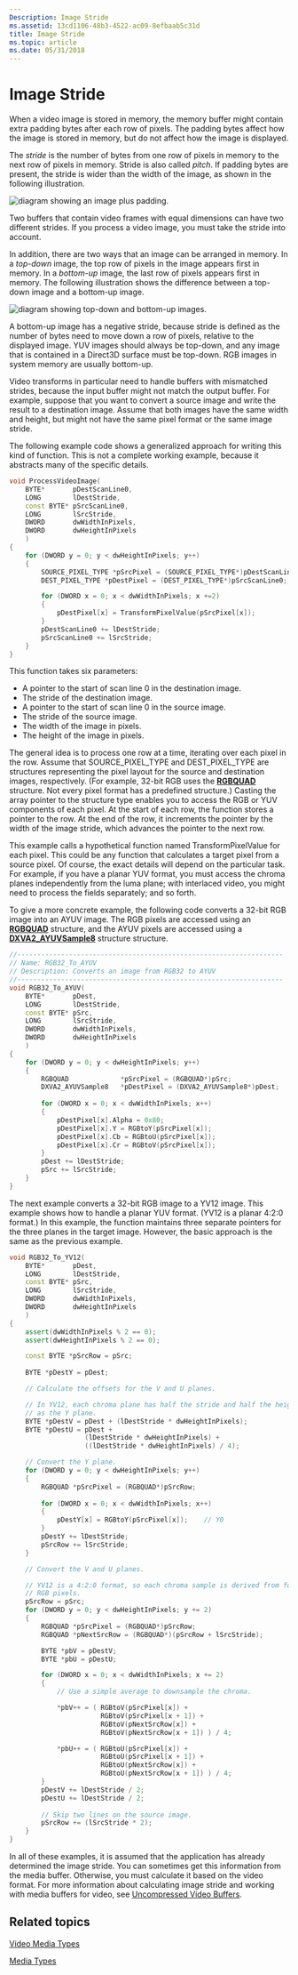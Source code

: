 ```yaml
---
Description: Image Stride
ms.assetid: 13cd1106-48b3-4522-ac09-8efbaab5c31d
title: Image Stride
ms.topic: article
ms.date: 05/31/2018
---
```


# Image Stride

When a video image is stored in memory, the memory buffer might contain extra padding bytes after each row of pixels. The padding bytes affect how the image is stored in memory, but do not affect how the image is displayed.

The *stride* is the number of bytes from one row of pixels in memory to the next row of pixels in memory. Stride is also called *pitch*. If padding bytes are present, the stride is wider than the width of the image, as shown in the following illustration.

![diagram showing an image plus padding.](images/c85c6a40-f0a8-48a3-b465-39ceada66339.gif)

Two buffers that contain video frames with equal dimensions can have two different strides. If you process a video image, you must take the stride into account.

In addition, there are two ways that an image can be arranged in memory. In a *top-down* image, the top row of pixels in the image appears first in memory. In a *bottom-up* image, the last row of pixels appears first in memory. The following illustration shows the difference between a top-down image and a bottom-up image.

![diagram showing top-down and bottom-up images.](images/f03bd9ff-0cf3-4a56-88c5-5b8c44637272.gif)

A bottom-up image has a negative stride, because stride is defined as the number of bytes need to move down a row of pixels, relative to the displayed image. YUV images should always be top-down, and any image that is contained in a Direct3D surface must be top-down. RGB images in system memory are usually bottom-up.

Video transforms in particular need to handle buffers with mismatched strides, because the input buffer might not match the output buffer. For example, suppose that you want to convert a source image and write the result to a destination image. Assume that both images have the same width and height, but might not have the same pixel format or the same image stride.

The following example code shows a generalized approach for writing this kind of function. This is not a complete working example, because it abstracts many of the specific details.


```C++
void ProcessVideoImage(
    BYTE*       pDestScanLine0,     
    LONG        lDestStride,        
    const BYTE* pSrcScanLine0,      
    LONG        lSrcStride,         
    DWORD       dwWidthInPixels,     
    DWORD       dwHeightInPixels
    )
{
    for (DWORD y = 0; y < dwHeightInPixels; y++)
    {
        SOURCE_PIXEL_TYPE *pSrcPixel = (SOURCE_PIXEL_TYPE*)pDestScanLine0;
        DEST_PIXEL_TYPE *pDestPixel = (DEST_PIXEL_TYPE*)pSrcScanLine0;

        for (DWORD x = 0; x < dwWidthInPixels; x +=2)
        {
            pDestPixel[x] = TransformPixelValue(pSrcPixel[x]);
        }
        pDestScanLine0 += lDestStride;
        pSrcScanLine0 += lSrcStride;
    }
}
```



This function takes six parameters:

-   A pointer to the start of scan line 0 in the destination image.
-   The stride of the destination image.
-   A pointer to the start of scan line 0 in the source image.
-   The stride of the source image.
-   The width of the image in pixels.
-   The height of the image in pixels.

The general idea is to process one row at a time, iterating over each pixel in the row. Assume that SOURCE\_PIXEL\_TYPE and DEST\_PIXEL\_TYPE are structures representing the pixel layout for the source and destination images, respectively. (For example, 32-bit RGB uses the [**RGBQUAD**](https://msdn.microsoft.com/library/Dd162938(v=VS.85).aspx) structure. Not every pixel format has a predefined structure.) Casting the array pointer to the structure type enables you to access the RGB or YUV components of each pixel. At the start of each row, the function stores a pointer to the row. At the end of the row, it increments the pointer by the width of the image stride, which advances the pointer to the next row.

This example calls a hypothetical function named TransformPixelValue for each pixel. This could be any function that calculates a target pixel from a source pixel. Of course, the exact details will depend on the particular task. For example, if you have a planar YUV format, you must access the chroma planes independently from the luma plane; with interlaced video, you might need to process the fields separately; and so forth.

To give a more concrete example, the following code converts a 32-bit RGB image into an AYUV image. The RGB pixels are accessed using an [**RGBQUAD**](https://msdn.microsoft.com/library/Dd162938(v=VS.85).aspx) structure, and the AYUV pixels are accessed using a [**DXVA2\_AYUVSample8**](/windows/desktop/api/dxva2api/ns-dxva2api-dxva2_ayuvsample8) structure structure.


```C++
//-------------------------------------------------------------------
// Name: RGB32_To_AYUV
// Description: Converts an image from RGB32 to AYUV
//-------------------------------------------------------------------
void RGB32_To_AYUV(
    BYTE*       pDest,
    LONG        lDestStride,
    const BYTE* pSrc,
    LONG        lSrcStride,
    DWORD       dwWidthInPixels,
    DWORD       dwHeightInPixels
    )
{
    for (DWORD y = 0; y < dwHeightInPixels; y++)
    {
        RGBQUAD             *pSrcPixel = (RGBQUAD*)pSrc;
        DXVA2_AYUVSample8   *pDestPixel = (DXVA2_AYUVSample8*)pDest;
        
        for (DWORD x = 0; x < dwWidthInPixels; x++)
        {
            pDestPixel[x].Alpha = 0x80;
            pDestPixel[x].Y = RGBtoY(pSrcPixel[x]);   
            pDestPixel[x].Cb = RGBtoU(pSrcPixel[x]);   
            pDestPixel[x].Cr = RGBtoV(pSrcPixel[x]);   
        }
        pDest += lDestStride;
        pSrc += lSrcStride;
    }
}
```



The next example converts a 32-bit RGB image to a YV12 image. This example shows how to handle a planar YUV format. (YV12 is a planar 4:2:0 format.) In this example, the function maintains three separate pointers for the three planes in the target image. However, the basic approach is the same as the previous example.


```C++
void RGB32_To_YV12(
    BYTE*       pDest,
    LONG        lDestStride,
    const BYTE* pSrc,
    LONG        lSrcStride,
    DWORD       dwWidthInPixels,
    DWORD       dwHeightInPixels
    )
{
    assert(dwWidthInPixels % 2 == 0);
    assert(dwHeightInPixels % 2 == 0);

    const BYTE *pSrcRow = pSrc;
    
    BYTE *pDestY = pDest;

    // Calculate the offsets for the V and U planes.

    // In YV12, each chroma plane has half the stride and half the height  
    // as the Y plane.
    BYTE *pDestV = pDest + (lDestStride * dwHeightInPixels);
    BYTE *pDestU = pDest + 
                   (lDestStride * dwHeightInPixels) + 
                   ((lDestStride * dwHeightInPixels) / 4);

    // Convert the Y plane.
    for (DWORD y = 0; y < dwHeightInPixels; y++)
    {
        RGBQUAD *pSrcPixel = (RGBQUAD*)pSrcRow;
        
        for (DWORD x = 0; x < dwWidthInPixels; x++)
        {
            pDestY[x] = RGBtoY(pSrcPixel[x]);    // Y0
        }
        pDestY += lDestStride;
        pSrcRow += lSrcStride;
    }

    // Convert the V and U planes.

    // YV12 is a 4:2:0 format, so each chroma sample is derived from four 
    // RGB pixels.
    pSrcRow = pSrc;
    for (DWORD y = 0; y < dwHeightInPixels; y += 2)
    {
        RGBQUAD *pSrcPixel = (RGBQUAD*)pSrcRow;
        RGBQUAD *pNextSrcRow = (RGBQUAD*)(pSrcRow + lSrcStride);

        BYTE *pbV = pDestV;
        BYTE *pbU = pDestU;

        for (DWORD x = 0; x < dwWidthInPixels; x += 2)
        {
            // Use a simple average to downsample the chroma.

            *pbV++ = ( RGBtoV(pSrcPixel[x]) +
                       RGBtoV(pSrcPixel[x + 1]) +       
                       RGBtoV(pNextSrcRow[x]) +         
                       RGBtoV(pNextSrcRow[x + 1]) ) / 4;        

            *pbU++ = ( RGBtoU(pSrcPixel[x]) +
                       RGBtoU(pSrcPixel[x + 1]) +       
                       RGBtoU(pNextSrcRow[x]) +         
                       RGBtoU(pNextSrcRow[x + 1]) ) / 4;    
        }
        pDestV += lDestStride / 2;
        pDestU += lDestStride / 2;
        
        // Skip two lines on the source image.
        pSrcRow += (lSrcStride * 2);
    }
}
```



In all of these examples, it is assumed that the application has already determined the image stride. You can sometimes get this information from the media buffer. Otherwise, you must calculate it based on the video format. For more information about calculating image stride and working with media buffers for video, see [Uncompressed Video Buffers](uncompressed-video-buffers.md).

## Related topics

<dl> <dt>

[Video Media Types](video-media-types.md)
</dt> <dt>

[Media Types](media-types.md)
</dt> </dl>

 

 




